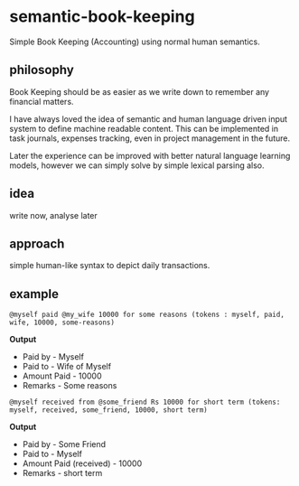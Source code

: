 # semantic-book-keeping
Simple Book Keeping (Accounting) using normal human semantics.

## philosophy
Book Keeping should be as easier as we write down to remember any financial matters.

I have always loved the idea of semantic and human language driven input system to define machine readable content. This can be implemented in task journals, expenses tracking, even in project management in the future.

Later the experience can be improved with better natural language learning models, however we can simply solve by simple lexical parsing also. 

## idea
write now, analyse later

## approach
simple human-like syntax to depict daily transactions.

## example
```
@myself paid @my_wife 10000 for some reasons (tokens : myself, paid, wife, 10000, some-reasons)
```
__Output__

- Paid by - Myself
- Paid to - Wife of Myself
- Amount Paid - 10000
- Remarks - Some reasons

```
@myself received from @some_friend Rs 10000 for short term (tokens: myself, received, some_friend, 10000, short term)
```
__Output__
- Paid by - Some Friend
- Paid to - Myself
- Amount Paid (received) - 10000
- Remarks - short term
